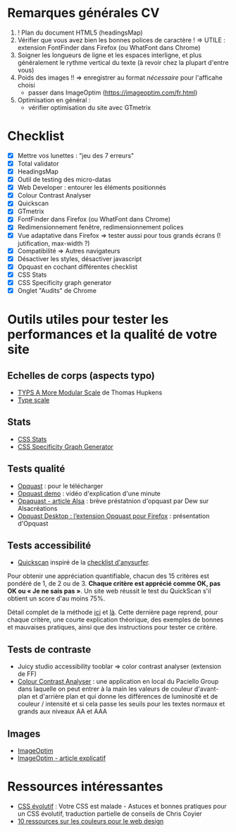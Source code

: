 # Remarques générales CV

1. ! Plan du document HTML5 (headingsMap)
2. Vérifier que vous avez bien les bonnes polices de caractère !
   => UTILE : extension FontFinder dans Firefox (ou WhatFont dans Chrome)
3. Soigner les longueurs de ligne et les espaces interligne,
   et plus généralement le rythme vertical du texte
   (à revoir chez la plupart d'entre vous)
4. Poids des images !!
   => enregistrer au format *nécessaire* pour l'afficahe choisi
   + passer dans ImageOptim (https://imageoptim.com/fr.html)
5. Optimisation en général :
   + vérifier optimisation du site avec GTmetrix

#  Checklist

- [x] Mettre vos lunettes : "jeu des 7 erreurs"
- [x] Total validator
- [x] HeadingsMap
- [x] Outil de testing des micro-datas
- [x] Web Developer : entourer les éléments positionnés
- [x] Colour Contrast Analyser
- [x] Quickscan
- [x] GTmetrix
- [x] FontFinder dans Firefox (ou WhatFont dans Chrome)
- [x] Redimensionnement fenêtre, redimensionnement polices
- [x] Vue adaptative dans Firefox => tester aussi pour tous grands écrans (! jutification, max-width ?) 
- [x] Compatibilité => Autres navigateurs
- [x] Désactiver les styles, désactiver javascript
- [x] Opquast en cochant différentes checklist 
- [x] CSS Stats
- [x] CSS Specificity graph generator
- [x] Onglet "Audits" de Chrome

# Outils utiles pour tester les performances et la qualité de votre site 

## Echelles de corps (aspects typo)

- [TYPS A More Modular Scale](http://typs.hupkens.be/?b=16&r=3&s=3&or=1&ou=1&ol=0) de Thomas Hupkens
- [Type scale](http://type-scale.com/)

## Stats

- [CSS Stats](http://cssstats.com/)
- [CSS Specificity Graph Generator](https://jonassebastianohlsson.com/specificity-graph/)

## Tests qualité

- [Opquast](https://desktop.opquast.com/fr/) : pour le télécharger
- [Opquast demo](https://desktop.opquast.com/fr/demo) : vidéo d'explication d'une minute
- [Opaquast - article Alsa](https://www.alsacreations.com/outils/lire/1467-opquast-desktop.html) : brève préstatnion d'opquast par Dew sur Alsacréations
- [Opquast Desktop : l’extension Opquast pour Firefox](http://w3qualite.net/outils/opquast-desktop-lextension-opquast-pour-firefox) : présentation d'Opquast

## Tests accessibilité

- [Quickscan](http://www.anysurfer.be/fr/quickscan-2011) inspiré de la [checklist d'anysurfer](http://www.anysurfer.be/fr/en-pratique/directives/checklist).

Pour obtenir une appréciation quantifiable, chacun des 15 critères est pondéré de 1, de 2 ou de 3. **Chaque critère est apprécié comme OK, pas OK ou « Je ne sais pas »**. Un site web réussit le test du QuickScan s'il obtient un score d'au moins 75%.

Détail complet de la méthode [ici](http://www.anysurfer.be/fr/laccessibilite/moniteur-de-laccessibilite/methodologie-du-moniteur-de-laccessibilite) et [là](http://www.anysurfer.be/fr/quickscan-2011). Cette dernière page reprend, pour chaque critère, une courte explication théorique, des exemples de bonnes et mauvaises pratiques, ainsi que des instructions pour tester ce critère.

## Tests de contraste

- Juicy studio accessibility tooblar => color contrast analyser (extension de FF)
- [Colour Contrast Analyser](https://www.paciellogroup.com/resources/contrastanalyser/) : une application en local du Paciello Group dans laquelle on peut entrer à la main les valeurs de couleur d'avant-plan et d'arrière plan et qui donne les différences de luminosité et de couleur / intensité et si cela passe les seuils pour les textes normaux et grands aux niveaux AA et AAA

## Images

- [ImageOptim](https://imageoptim.com/fr.html)
- [ImageOptim - article explicatif](http://www.opensourcemacsoftware.org/logiciel-photo-gratuit/compresser-photos-images-jpg-png-gif-mac.html)

# Ressources intéressantes

- [CSS évolutif](https://davidl.fr/blog/css-evolutif.html) : Votre CSS est malade - Astuces et bonnes pratiques pour un CSS évolutif, traduction partielle de conseils de Chris Coyier
- [10 ressources sur les couleurs pour le web design](http://speckyboy.com/2008/01/13/top-10-resources-to-the-perfect-color-scheme-for-web-designers/)
